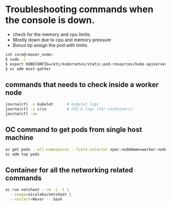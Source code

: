 
# Troubleshooting commands when the console is down.

- check for the memory and cpu limits.
- Mostly down due to cpu and memory pressure
- Bonus tip assign the pod with limits.


```bash
ssh core@<maser_node>
$ sudo -i
$ export KUBECONFIG=/etc/kubernetes/static-pod-resources/kube-apiserver-certs/secrets/node-kubeconfigs/localhost.kubeconfig
$ oc adm must-gather
```

## commands that needs to check inside a worker node
```bash
journalctl -u kubelet      # Kubelet logs
journalctl -u crio         # CRI-O logs (for containers)
journalctl -xe
```

## OC command to get pods from single host machine
```bash
oc get pods --all-namespaces --field-selector spec.nodeName=worker-node-1 -o wide
oc adm top pods
```

## Container for all the networking related commands
```bash
oc run netshoot --rm -i -t \
  --image=nicolaka/netshoot \
  --restart=Never -- bash
```
